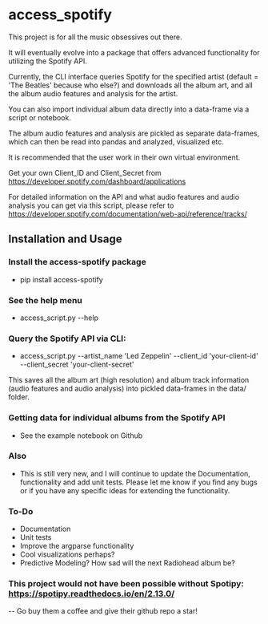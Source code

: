 # access_spotify

This project is for all the music obsessives out there. 

It will eventually evolve into a package that offers advanced functionality for utilizing the Spotify API. 

Currently, the CLI interface queries Spotify for the specified artist (default = 'The Beatles' because who else?) and 
downloads all the album art, and all the album audio features and analysis for the artist. 

You can also import individual album data directly into a data-frame via a script or notebook. 

The album audio features and analysis are pickled as separate data-frames, which can then be read into 
pandas and analyzed, visualized etc. 

It is recommended that the user work in their own virtual environment.

Get your own Client_ID and Client_Secret from https://developer.spotify.com/dashboard/applications

For detailed information on the API and what audio features and audio analysis you can get via this script, please
refer to https://developer.spotify.com/documentation/web-api/reference/tracks/

## Installation and Usage

### Install the access-spotify package
* pip install access-spotify

### See the help menu
* access_script.py --help

### Query the Spotify API via CLI:
* access_script.py --artist_name 'Led Zeppelin' --client_id 'your-client-id' --client_secret 'your-client-secret'

This saves all the album art (high resolution) and album track information (audio features and audio analysis) 
into pickled data-frames in the data/ folder. 

### Getting data for individual albums from the Spotify API
* See the example notebook on Github

### Also
* This is still very new, and I will continue to update the Documentation, functionality and add unit tests. 
Please let me know if you find any bugs or if you have any specific ideas for extending the functionality. 

### To-Do
* Documentation
* Unit tests
* Improve the argparse functionality
* Cool visualizations perhaps?
* Predictive Modeling? How sad will the next Radiohead album be? 

### This project would not have been possible without Spotipy: https://spotipy.readthedocs.io/en/2.13.0/
-- Go buy them a coffee and give their github repo a star! 